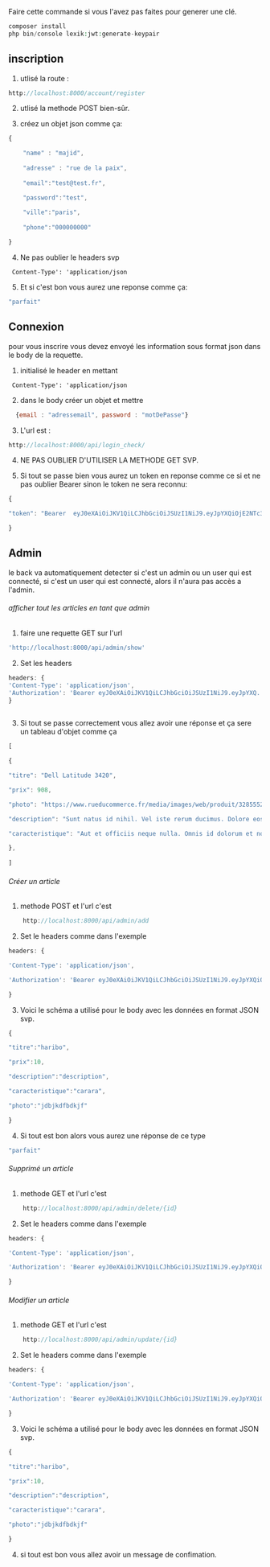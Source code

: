 Faire cette commande si vous l'avez pas faites pour generer une clé.
```php
composer install
php bin/console lexik:jwt:generate-keypair
```


## inscription

1. utlisé la route :
```javascript
http://localhost:8000/account/register
```

2. utlisé la methode POST bien-sûr.

3. créez un objet json comme ça:

```javascript
{

	"name" : "majid",
	
	"adresse" : "rue de la paix",
	
	"email":"test@test.fr",

	"password":"test",
	
	"ville":"paris",
	
	"phone":"000000000"

}
```


4. Ne pas oublier le headers svp
```jvascript
 Content-Type': 'application/json
```

5. Et si c'est bon vous aurez une reponse comme ça:

```javascript
"parfait"
```






## Connexion
pour vous inscrire vous devez envoyé les information sous format json dans le body de la requette.

1. initialisé le header en mettant 
```jvascript
 Content-Type': 'application/json
```

2. dans le body créer un objet et mettre  
```javascript
  {email : "adressemail", password : "motDePasse"}
  ```
  
  3. L'url est :
  ```javascript
http://localhost:8000/api/login_check/
```

4. NE PAS OUBLIER D'UTILISER LA METHODE GET SVP.


5. Si tout se passe bien vous aurez un token en reponse comme ce si et ne pas oublier Bearer sinon le token ne sera reconnu:

```javascript
{

"token": "Bearer  eyJ0eXAiOiJKV1QiLCJhbGciOiJSUzI1NiJ9.eyJpYXQiOjE2NTc3MjAwMzYsImV4cCI6MTY1NzcyMzYzNiwicm9sZXMiOlsiUk9MRV9BRE1JTiIsIlJPTEVfVVNFUiJdLCJ1c2VybmFtZSI6InRlc3RAdGVzdC5mciJ9.a2Lx9ojPRrnJzjoe-wlW2WusOLimcDUv-KnEZIUTpJ36lt3g26Rc8ANTrNfMhCst8q6vaTIv8CQqHRURrWsSHIYTdyJovSkHw1p06KvSfut1poltIINMvKuXsPMEegbM6aT4J8Ek4UDwvmMMhBvSy4IkEPQn8g943ioizJMkLgLAO7Xk4Pa272zjCMis9t7KmeA5m51WYNawUWMJxqY64-yMigiz5uLojC6g_HYvn4jp8qLo7D3uOHV2uGc4gQt4dXiIrr0AxWrx9EsUSYr6a81aXWeh4_rIEK62Nj4HBZNUHO1mN7fKOWxoQAvAXsAcxF7ToHqf1vFiQm8sYGtNUQ"

}
```


## Admin
  le back va automatiquement detecter si c'est un admin ou un user qui est connecté,
  si c'est un user qui est connecté, alors il n'aura pas accès a l'admin.
  
 ###### afficher tout les articles en tant que admin
 
 1. faire une requette GET sur l'url
  
  ```javascript
'http://localhost:8000/api/admin/show'
```
 

2. Set les headers 

```javascript
headers: {
'Content-Type': 'application/json',
'Authorization': 'Bearer eyJ0eXAiOiJKV1QiLCJhbGciOiJSUzI1NiJ9.eyJpYXQ...'
}
 
```

3. Si tout se passe correctement vous allez avoir une réponse et ça sere un tableau d'objet comme ça 

```javascript
[

{

"titre": "Dell Latitude 3420",

"prix": 908,

"photo": "https://www.rueducommerce.fr/media/images/web/produit/3285552/20210910082316/ordinateur-portable-classique-inspiron-15-3510-1_1140x1140.jpg",

"description": "Sunt natus id nihil. Vel iste rerum ducimus. Dolore eos voluptas aliquid ipsa natus.",

"caracteristique": "Aut et officiis neque nulla. Omnis id dolorum et nobis ipsam vitae cupiditate."

},
	
]	
````


###### Créer un article

1. methode POST et l'url c'est 
```javascript
	http://localhost:8000/api/admin/add

```

2. Set le headers comme dans l'exemple

```javascript
headers: {

'Content-Type': 'application/json',

'Authorization': 'Bearer eyJ0eXAiOiJKV1QiLCJhbGciOiJSUzI1NiJ9.eyJpYXQiOjE...'

}
```


3. Voici le schéma a utilisé pour le body avec les données en format JSON svp.

```javascript
{

"titre":"haribo",

"prix":10,

"description":"description",

"caracteristique":"carara",

"photo":"jdbjkdfbdkjf"

}
```


4. Si tout est bon alors vous aurez une réponse de ce type
```javascript
"parfait"
````




######  Supprimé un article

1. methode GET et l'url c'est 
```javascript
	http://localhost:8000/api/admin/delete/{id}

```

2. Set le headers comme dans l'exemple

```javascript
headers: {

'Content-Type': 'application/json',

'Authorization': 'Bearer eyJ0eXAiOiJKV1QiLCJhbGciOiJSUzI1NiJ9.eyJpYXQiOjE...'

}
```


###### Modifier un article

1.  methode GET et l'url c'est 
```javascript
	http://localhost:8000/api/admin/update/{id}

```

2.  Set le headers comme dans l'exemple

```javascript
headers: {

'Content-Type': 'application/json',

'Authorization': 'Bearer eyJ0eXAiOiJKV1QiLCJhbGciOiJSUzI1NiJ9.eyJpYXQiOjE...'

}
```

3. Voici le schéma a utilisé pour le body avec les données en format JSON svp.

```javascript
{

"titre":"haribo",

"prix":10,

"description":"description",

"caracteristique":"carara",

"photo":"jdbjkdfbdkjf"

}
```

4. si tout est bon vous allez avoir un message de confimation.